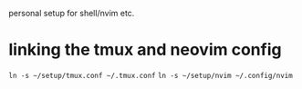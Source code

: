 personal setup for shell/nvim etc.

# linking the tmux and neovim config
`ln -s ~/setup/tmux.conf ~/.tmux.conf`
`ln -s ~/setup/nvim ~/.config/nvim`
